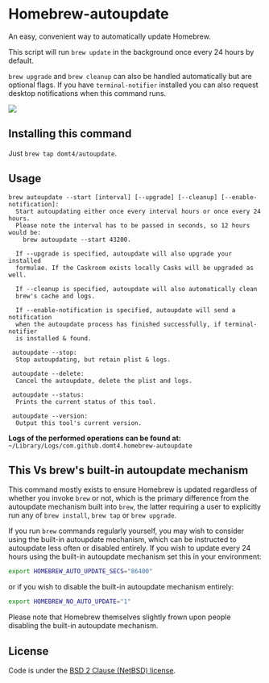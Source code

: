 # Homebrew-autoupdate

An easy, convenient way to automatically update Homebrew.

This script will run `brew update` in the background once every 24 hours by default.

`brew upgrade` and `brew cleanup` can also be handled automatically but
are optional flags. If you have `terminal-notifier` installed you can
also request desktop notifications when this command runs.

[![](https://imgs.xkcd.com/comics/update.png)](https://xkcd.com/1328/)

## Installing this command

Just `brew tap domt4/autoupdate`.

## Usage

```
brew autoupdate --start [interval] [--upgrade] [--cleanup] [--enable-notification]:
  Start autoupdating either once every interval hours or once every 24 hours.
  Please note the interval has to be passed in seconds, so 12 hours would be:
    brew autoupdate --start 43200.

  If --upgrade is specified, autoupdate will also upgrade your installed
  formulae. If the Caskroom exists locally Casks will be upgraded as well.

  If --cleanup is specified, autoupdate will also automatically clean
  brew's cache and logs.

  If --enable-notification is specified, autoupdate will send a notification
  when the autoupdate process has finished successfully, if terminal-notifier
  is installed & found.

 autoupdate --stop:
  Stop autoupdating, but retain plist & logs.

 autoupdate --delete:
  Cancel the autoupdate, delete the plist and logs.

 autoupdate --status:
  Prints the current status of this tool.

 autoupdate --version:
  Output this tool's current version.
```

**Logs of the performed operations can be found at:** `~/Library/Logs/com.github.domt4.homebrew-autoupdate`

## This Vs brew's built-in autoupdate mechanism

This command mostly exists to ensure Homebrew is updated regardless of whether
you invoke `brew` or not, which is the primary difference from the autoupdate
mechanism built into `brew`, the latter requiring a user to explicitly run
any of `brew install`, `brew tap` or `brew upgrade`.

If you run `brew` commands regularly yourself, you may wish to consider using
the built-in autoupdate mechanism, which can be instructed to autoupdate less
often or disabled entirely. If you wish to update every 24 hours using the
built-in autoupdate mechanism set this in your environment:

```bash
export HOMEBREW_AUTO_UPDATE_SECS="86400"
```

or if you wish to disable the built-in autoupdate mechanism entirely:

```bash
export HOMEBREW_NO_AUTO_UPDATE="1"
```

Please note that Homebrew themselves slightly frown upon people disabling
the built-in autoupdate mechanism.

## License

Code is under the [BSD 2 Clause (NetBSD) license](https://github.com/DomT4/homebrew-autoupdate/blob/master/LICENSE).
